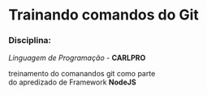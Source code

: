 # Trainando comandos do Git

### Disciplina:

_Linguagem de Programação_ - **CARLPRO**

treinamento do comanandos git como parte  
do apredizado de Framework **NodeJS**